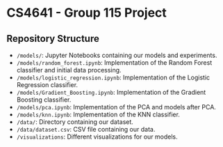 # CS4641 - Group 115 Project

## Repository Structure

- `/models/`: Jupyter Notebooks containing our models and experiments.
- `/models/random_forest.ipynb`: Implementation of the Random Forest classifier and initial data processing.
- `/models/logistic_regression.ipynb`: Implementation of the Logistic Regression classifier.
- `/models/Gradient_Boosting.ipynb`: Implementation of the Gradient Boosting classifier.
- `/models/pca.ipynb`: Implementation of the PCA and models after PCA.
- `/models/knn.ipynb`: Implementation of the KNN classifier.
- `/data/`: Directory containing our dataset.
- `/data/dataset.csv`: CSV file containing our data.
- `/visualizations`: Different visualizations for our models.